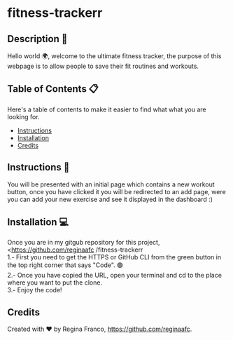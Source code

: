 # fitness-trackerr

## Description 📝

Hello world 🌍, welcome to the ultimate fitness tracker, the purpose of this webpage is to allow people to save their fit routines and workouts. 

## Table of Contents 📋
Here's a table of contents to make it easier to find what what you are looking for.
- [Instructions](#instructions) 
- [Installation](#installation) 
- [Credits](#credits)

## Instructions 🧭
You will be presented with an initial page which contains a new workout button, once you have clicked it you will be redirected to an add page, were you can add your new exercise and see it displayed in the dashboard :)

## Installation 💻
Once you are in my gitgub repository for this project, <https://github.com/reginaafc
/fitness-trackerr
<br>
1.- First you need to get the HTTPS or GitHub CLI from the green button in the top right corner that says "Code". 🟢
<br>
2.- Once you have copied the URL, open your terminal and cd to the place where you want to put the clone. 
<br>
3.- Enjoy the code!

## Credits
Created with ♥️ by Regina Franco, <https://github.com/reginaafc>.
